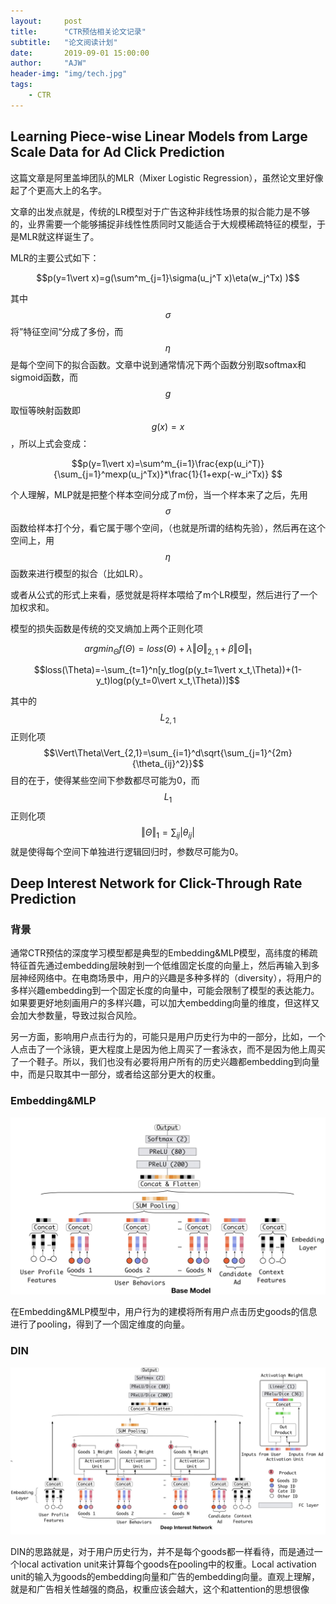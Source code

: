```yaml
---
layout:     post
title:      "CTR预估相关论文记录"
subtitle:   "论文阅读计划"
date:       2019-09-01 15:00:00
author:     "AJW"
header-img: "img/tech.jpg"
tags:
    - CTR
---
```


## Learning Piece-wise Linear Models from Large Scale Data for Ad Click Prediction

这篇文章是阿里盖坤团队的MLR（Mixer Logistic Regression），虽然论文里好像起了个更高大上的名字。

文章的出发点就是，传统的LR模型对于广告这种非线性场景的拟合能力是不够的，业界需要一个能够捕捉非线性性质同时又能适合于大规模稀疏特征的模型，于是MLR就这样诞生了。

MLR的主要公式如下：

$$p(y=1\vert x)=g(\sum^m_{j=1}\sigma(u_j^T x)\eta(w_j^Tx) )$$

其中$$\sigma$$将”特征空间“分成了多份，而$$\eta$$是每个空间下的拟合函数。文章中说到通常情况下两个函数分别取softmax和sigmoid函数，而$$g$$取恒等映射函数即$$g(x)=x$$，所以上式会变成：

$$p(y=1\vert x)=\sum^m_{i=1}\frac{exp(u_i^T)}{\sum_{j=1}^mexp(u_j^Tx)}*\frac{1}{1+exp(-w_i^Tx)} $$

个人理解，MLP就是把整个样本空间分成了m份，当一个样本来了之后，先用$$\sigma$$函数给样本打个分，看它属于哪个空间，（也就是所谓的结构先验），然后再在这个空间上，用$$\eta$$函数来进行模型的拟合（比如LR）。

或者从公式的形式上来看，感觉就是将样本喂给了m个LR模型，然后进行了一个加权求和。

模型的损失函数是传统的交叉熵加上两个正则化项

$$arg min_\Theta f(\Theta)=loss(\Theta)+\lambda\Vert \Theta\Vert_{2,1}+\beta\Vert\Theta\Vert_1$$

$$loss(\Theta)=-\sum_{t=1}^n[y_tlog(p(y_t=1\vert x_t,\Theta))+(1-y_t)log(p(y_t=0\vert x_t,\Theta))]$$

其中的$$L_{2,1}$$正则化项$$\Vert\Theta\Vert_{2,1}=\sum_{i=1}^d\sqrt{\sum_{j=1}^{2m}{\theta_{ij}^2}}$$目的在于，使得某些空间下参数都尽可能为0，而$$L_{1}$$正则化项$$\Vert\Theta\Vert_1=\sum_{ij}\vert\theta_{ij}\vert$$就是使得每个空间下单独进行逻辑回归时，参数尽可能为0。

## Deep Interest Network for Click-Through Rate Prediction

### 背景

通常CTR预估的深度学习模型都是典型的Embedding&MLP模型，高纬度的稀疏特征首先通过embedding层映射到一个低维固定长度的向量上，然后再输入到多层神经网络中。在电商场景中，用户的兴趣是多种多样的（diversity），将用户的多样兴趣embedding到一个固定长度的向量中，可能会限制了模型的表达能力。如果要更好地刻画用户的多样兴趣，可以加大embedding向量的维度，但这样又会加大参数量，导致过拟合风险。

另一方面，影响用户点击行为的，可能只是用户历史行为中的一部分，比如，一个人点击了一个泳镜，更大程度上是因为他上周买了一套泳衣，而不是因为他上周买了一个鞋子。所以，我们也没有必要将用户所有的历史兴趣都embedding到向量中，而是只取其中一部分，或者给这部分更大的权重。

### Embedding&MLP

![image-20190901174302410](\img\in-post\ctr\mlp.png)

在Embedding&MLP模型中，用户行为的建模将所有用户点击历史goods的信息进行了pooling，得到了一个固定维度的向量。

### DIN

![image-20190901175248017](\img\in-post\ctr\din.png)

DIN的思路就是，对于用户历史行为，并不是每个goods都一样看待，而是通过一个local activation unit来计算每个goods在pooling中的权重。Local activation unit的输入为goods的embedding向量和广告的embedding向量。直观上理解，就是和广告相关性越强的商品，权重应该会越大，这个和attention的思想很像